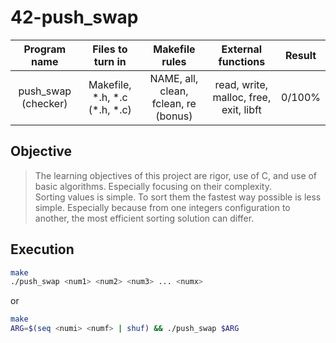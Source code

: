 # 42-push_swap

Program name | Files to turn in | Makefile rules | External functions | Result
:---: | :---: | :---: | :---: | :---:
push_swap (checker) | Makefile, \*.h, \*.c (\*.h, \*.c) | NAME, all, clean, fclean, re (bonus) | read, write, malloc, free, exit, libft | 0/100%

## Objective

> The learning objectives of this project are rigor, use of C, and use of basic algorithms. Especially focusing on their complexity.   
> Sorting values is simple. To sort them the fastest way possible is less simple. Especially because from one integers configuration to another, the most efficient sorting solution can differ.

## Execution

```sh
make
./push_swap <num1> <num2> <num3> ... <numx>
```
or
```sh
make
ARG=$(seq <numi> <numf> | shuf) && ./push_swap $ARG
```


